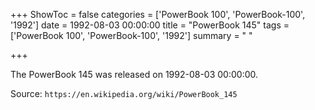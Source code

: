 +++
ShowToc = false
categories = ['PowerBook 100', 'PowerBook-100', '1992']
date = 1992-08-03 00:00:00
title = "PowerBook 145"
tags = ['PowerBook 100', 'PowerBook-100', '1992']
summary = " "

+++

The PowerBook 145 was released on 1992-08-03 00:00:00.

Source: `https://en.wikipedia.org/wiki/PowerBook_145`


